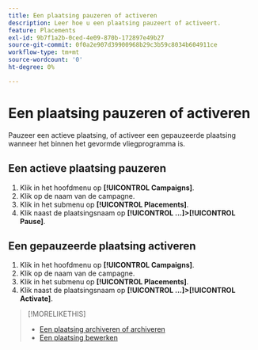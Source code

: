 ```yaml
---
title: Een plaatsing pauzeren of activeren
description: Leer hoe u een plaatsing pauzeert of activeert.
feature: Placements
exl-id: 9b7f1a2b-0ced-4e09-870b-172897e49b27
source-git-commit: 0f0a2e907d39900968b29c3b59c8034b604911ce
workflow-type: tm+mt
source-wordcount: '0'
ht-degree: 0%

---
```


# Een plaatsing pauzeren of activeren

Pauzeer een actieve plaatsing, of activeer een gepauzeerde plaatsing wanneer het binnen het gevormde vliegprogramma is.

## Een actieve plaatsing pauzeren

1. Klik in het hoofdmenu op **[!UICONTROL Campaigns]**.
1. Klik op de naam van de campagne.
1. Klik in het submenu op **[!UICONTROL Placements]**.
1. Klik naast de plaatsingsnaam op **[!UICONTROL ...]>[!UICONTROL Pause]**.

## Een gepauzeerde plaatsing activeren

1. Klik in het hoofdmenu op **[!UICONTROL Campaigns]**.
1. Klik op de naam van de campagne.
1. Klik in het submenu op **[!UICONTROL Placements]**.
1. Klik naast de plaatsingsnaam op **[!UICONTROL ...]>[!UICONTROL Activate]**.

>[!MORELIKETHIS]
>
>* [Een plaatsing archiveren of archiveren](placement-archive-unarchive.md)
>* [Een plaatsing bewerken](placement-edit.md)

